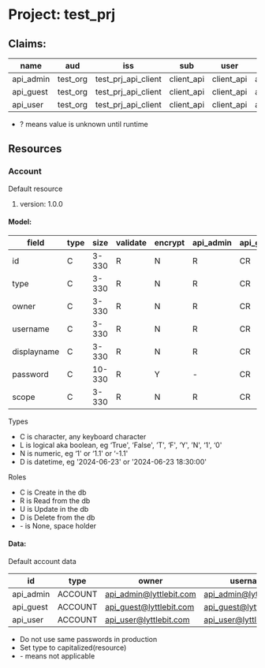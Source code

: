 # Project: test_prj

## Claims:

| name      | aud                 | iss                       | sub        | user       | scope     | key |
|-----------|---------------------|---------------------------|------------|------------|-----------|-----|
| api_admin | test_org | test_prj_api_client | client_api | client_api | api_admin | ?   |
| api_guest | test_org | test_prj_api_client | client_api | client_api | api_guest | 0   |
| api_user  | test_org | test_prj_api_client | client_api | client_api | api_user  | ?   |

* ? means value is unknown until runtime

## Resources

### Account
Default resource

1. version: 1.0.0

#### Model:

| field       | type | size   | validate | encrypt | api_admin | api_guest | api_user |
|-------------|------|--------|----------|---------|-----------|-----------|----------|
| id          | C    | 3-330  | R        | N       | R         | CR        | RUD      |
| type        | C    | 3-330  | R        | N       | R         | CR        | RUD      |
| owner       | C    | 3-330  | R        | N       | R         | CR        | RUD      |
| username    | C    | 3-330  | R        | N       | R         | CR        | RUD      |
| displayname | C    | 3-330  | R        | N       | R         | CR        | RUD      |
| password    | C    | 10-330 | R        | Y       | -         | CR        | UD       |
| scope       | C    | 3-330  | R        | N       | R         | CR        | RUD      |

Types
* C is character, any keyboard character
* L is logical aka boolean, eg ‘True', ‘False', ’T', ‘F', ‘Y', ’N', ‘1', ‘0' 
* N is numeric, eg ‘1' or ‘1.1' or ‘-1.1' 
* D is datetime, eg '2024-06-23' or '2024-06-23 18:30:00'

Roles
* C is Create in the db
* R is Read from the db
* U is Update in the db
* D is Delete from the db
* \- is None, space holder

#### Data:
Default account data

| id        | type    | owner                    | username                | displayname | password | scope     |
|-----------|---------|--------------------------|-------------------------|-------------|----------|-----------|
| api_admin | ACCOUNT | api_admin@lyttlebit.com  | api_admin@lyttlebit.com | Admin       | a1A!aaa  | api_admin |
| api_guest | ACCOUNT | api_guest@lyttlebit.com  | api_guest@lyttlebit.com | Guest       | a1A!aaa  | api_guest |
| api_user  | ACCOUNT | api_user@lyttlebit.com   | api_user@lyttlebit.com  | User        | a1A!aaa  | api_user  |

* Do not use same passwords in production
* Set type to capitalized(resource)
* \- means not applicable
  
